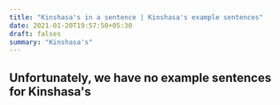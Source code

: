 ```yaml
---
title: "Kinshasa's in a sentence | Kinshasa's example sentences"
date: 2021-01-20T19:57:50+05:30
draft: falses
summary: "Kinshasa's"
---
```

## Unfortunately, we have no example sentences for Kinshasa's                 
